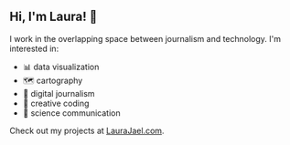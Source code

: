 ## Hi, I'm Laura! 🌱

I work in the overlapping space between journalism and technology. I'm interested in:
 - 📊 data visualization
 - 🗺️ cartography
 - 📰 digital journalism 
 - 🎨 creative coding
 - 🔭 science communication
 
 Check out my projects at [LauraJael.com](https://laurajael.com/).
